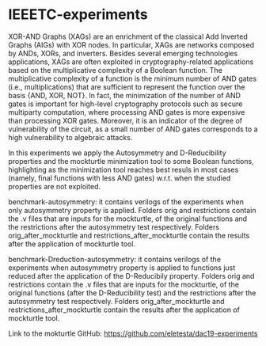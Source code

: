 # IEEETC-experiments

XOR-AND Graphs (XAGs) are an enrichment of the classical Add Inverted Graphs (AIGs) with XOR nodes. In particular,  XAGs are networks composed by ANDs, XORs, and inverters. Besides several emerging technologies applications, XAGs are often exploited in cryptography-related applications based on the multiplicative complexity of a Boolean function. The multiplicative complexity of a function is  the minimum number of  AND gates (i.e., multiplications) that are sufficient to represent the function over the basis  \{AND, XOR, NOT\}. In fact, the minimization of the number of AND gates is  important for high-level cryptography protocols such as secure multiparty computation, where  processing AND gates is more expensive than processing XOR gates. Moreover, it is an indicator of the degree of vulnerability of the circuit, as a small number of AND gates corresponds to a high vulnerability to algebraic attacks. 

In this experiments we apply the Autosymmetry and D-Reducibility properties and the mockturtle minimization tool to some Boolean functions, highlighting as the minimization tool reaches best resuls in most cases (namely, final functions with less AND gates) w.r.t. when the studied properties are not exploited.

benchmark-autosymmetry: it contains verilogs of the experiments when only autosymmetry property is applied. Folders orig and restrictions contain the .v files that are inputs for the mockturtle, of the original functions and the restrictions after the autosymmetry test respectively. Folders orig_after_mockturtle and restrictions_after_mockturtle contain the results after the application of mockturtle tool.

benchmark-Dreduction-autosymmetry: it contains verilogs of the experiments when autosymmetry property is applied to functions just reduced after the application of the D-Reducibily property. Folders orig and restrictions contain the .v files that are inputs for the mockturtle, of the original functions (after the D-Reducibility test) and the restrictions after the autosymmetry test respectively. Folders orig_after_mockturtle and restrictions_after_mockturtle contain the results after the application of mockturtle tool.

Link to the mokturtle GitHub: https://github.com/eletesta/dac19-experiments

